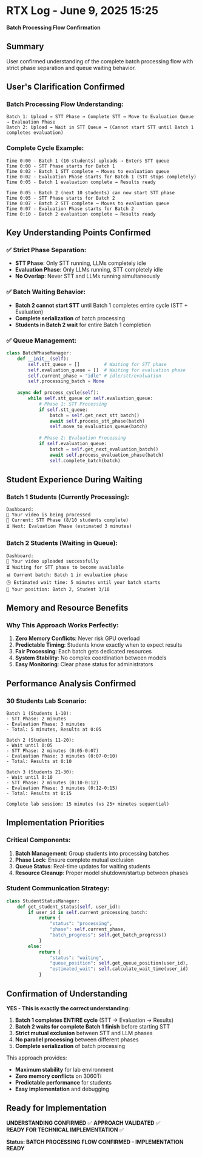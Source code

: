 # RTX Log - June 9, 2025 15:25
**Batch Processing Flow Confirmation**

## Summary
User confirmed understanding of the complete batch processing flow with strict phase separation and queue waiting behavior.

## User's Clarification Confirmed

### **Batch Processing Flow Understanding**:
```
Batch 1: Upload → STT Phase → Complete STT → Move to Evaluation Queue → Evaluation Phase
Batch 2: Upload → Wait in STT Queue → (Cannot start STT until Batch 1 completes evaluation)
```

### **Complete Cycle Example**:
```
Time 0:00 - Batch 1 (10 students) uploads → Enters STT queue
Time 0:00 - STT Phase starts for Batch 1
Time 0:02 - Batch 1 STT complete → Moves to evaluation queue
Time 0:02 - Evaluation Phase starts for Batch 1 (STT stops completely)
Time 0:05 - Batch 1 evaluation complete → Results ready

Time 0:05 - Batch 2 (next 10 students) can now start STT phase
Time 0:05 - STT Phase starts for Batch 2
Time 0:07 - Batch 2 STT complete → Moves to evaluation queue
Time 0:07 - Evaluation Phase starts for Batch 2
Time 0:10 - Batch 2 evaluation complete → Results ready
```

## Key Understanding Points Confirmed

### ✅ **Strict Phase Separation**:
- **STT Phase**: Only STT running, LLMs completely idle
- **Evaluation Phase**: Only LLMs running, STT completely idle
- **No Overlap**: Never STT and LLMs running simultaneously

### ✅ **Batch Waiting Behavior**:
- **Batch 2 cannot start STT** until Batch 1 completes entire cycle (STT + Evaluation)
- **Complete serialization** of batch processing
- **Students in Batch 2 wait** for entire Batch 1 completion

### ✅ **Queue Management**:
```python
class BatchPhaseManager:
    def __init__(self):
        self.stt_queue = []         # Waiting for STT phase
        self.evaluation_queue = []  # Waiting for evaluation phase
        self.current_phase = "idle" # idle/stt/evaluation
        self.processing_batch = None
    
    async def process_cycle(self):
        while self.stt_queue or self.evaluation_queue:
            # Phase 1: STT Processing
            if self.stt_queue:
                batch = self.get_next_stt_batch()
                await self.process_stt_phase(batch)
                self.move_to_evaluation_queue(batch)
            
            # Phase 2: Evaluation Processing  
            if self.evaluation_queue:
                batch = self.get_next_evaluation_batch()
                await self.process_evaluation_phase(batch)
                self.complete_batch(batch)
```

## Student Experience During Waiting

### **Batch 1 Students (Currently Processing)**:
```
Dashboard:
🔄 Your video is being processed
📍 Current: STT Phase (8/10 students complete)
⏳ Next: Evaluation Phase (estimated 3 minutes)
```

### **Batch 2 Students (Waiting in Queue)**:
```
Dashboard:
📁 Your video uploaded successfully
⏳ Waiting for STT phase to become available
📊 Current batch: Batch 1 in evaluation phase
🕒 Estimated wait time: 5 minutes until your batch starts
📍 Your position: Batch 2, Student 3/10
```

## Memory and Resource Benefits

### **Why This Approach Works Perfectly**:
1. **Zero Memory Conflicts**: Never risk GPU overload
2. **Predictable Timing**: Students know exactly when to expect results
3. **Fair Processing**: Each batch gets dedicated resources
4. **System Stability**: No complex coordination between models
5. **Easy Monitoring**: Clear phase status for administrators

## Performance Analysis Confirmed

### **30 Students Lab Scenario**:
```
Batch 1 (Students 1-10):
- STT Phase: 2 minutes
- Evaluation Phase: 3 minutes  
- Total: 5 minutes, Results at 0:05

Batch 2 (Students 11-20):
- Wait until 0:05
- STT Phase: 2 minutes (0:05-0:07)
- Evaluation Phase: 3 minutes (0:07-0:10)
- Total: Results at 0:10

Batch 3 (Students 21-30):
- Wait until 0:10
- STT Phase: 2 minutes (0:10-0:12)
- Evaluation Phase: 3 minutes (0:12-0:15)
- Total: Results at 0:15

Complete lab session: 15 minutes (vs 25+ minutes sequential)
```

## Implementation Priorities

### **Critical Components**:
1. **Batch Management**: Group students into processing batches
2. **Phase Lock**: Ensure complete mutual exclusion
3. **Queue Status**: Real-time updates for waiting students
4. **Resource Cleanup**: Proper model shutdown/startup between phases

### **Student Communication Strategy**:
```python
class StudentStatusManager:
    def get_student_status(self, user_id):
        if user_id in self.current_processing_batch:
            return {
                "status": "processing",
                "phase": self.current_phase,
                "batch_progress": self.get_batch_progress()
            }
        else:
            return {
                "status": "waiting",
                "queue_position": self.get_queue_position(user_id),
                "estimated_wait": self.calculate_wait_time(user_id)
            }
```

## Confirmation of Understanding

**YES - This is exactly the correct understanding:**

1. **Batch 1 completes ENTIRE cycle** (STT → Evaluation → Results)
2. **Batch 2 waits for complete Batch 1 finish** before starting STT
3. **Strict mutual exclusion** between STT and LLM phases
4. **No parallel processing** between different phases
5. **Complete serialization** of batch processing

This approach provides:
- **Maximum stability** for lab environment
- **Zero memory conflicts** on 3060Ti
- **Predictable performance** for students
- **Easy implementation** and debugging

## Ready for Implementation

**UNDERSTANDING CONFIRMED** ✅
**APPROACH VALIDATED** ✅  
**READY FOR TECHNICAL IMPLEMENTATION** ✅

**Status: BATCH PROCESSING FLOW CONFIRMED - IMPLEMENTATION READY**

